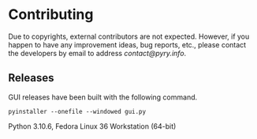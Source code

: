 # Contributing
<!-- Copyright (c) 2022 Pyry Lahtinen -->

Due to copyrights, external contributors are not expected. However, if you happen to have any improvement ideas, bug reports, etc., please contact the developers by email to address _&#99;&#111;&#110;&#116;&#97;&#99;&#116;&#64;&#112;&#121;&#114;&#121;&#46;&#105;&#110;&#102;&#111;_.

## Releases
GUI releases have been built with the following command.
```
pyinstaller --onefile --windowed gui.py
```
Python 3.10.6, Fedora Linux 36 Workstation (64-bit)